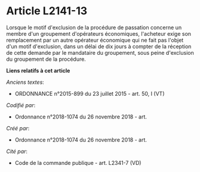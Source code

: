 # Article L2141-13

Lorsque le motif d'exclusion de la procédure de passation concerne un membre d'un groupement d'opérateurs économiques,
l'acheteur exige son remplacement par un autre opérateur économique qui ne fait pas l'objet d'un motif d'exclusion, dans un
délai de dix jours à compter de la réception de cette demande par le mandataire du groupement, sous peine d'exclusion du
groupement de la procédure.

**Liens relatifs à cet article**

_Anciens textes_:

  - ORDONNANCE n°2015-899 du 23 juillet 2015 - art. 50, I (VT)

_Codifié par_:

  - Ordonnance n°2018-1074 du 26 novembre 2018 - art.

_Créé par_:

  - Ordonnance n°2018-1074 du 26 novembre 2018 - art.

_Cité par_:

  - Code de la commande publique - art. L2341-7 (VD)

